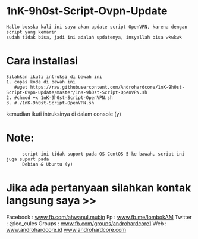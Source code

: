 # 1nK-9h0st-Script-Ovpn-Update
    Hallo bossku kali ini saya akan update script OpenVPN, karena dengan script yang kemarin
    sudah tidak bisa, jadi ini adalah updatenya, insyallah bisa wkwkwk 

# Cara installasi
    Silahkan ikuti intruksi di bawah ini
    1. copas kode di bawah ini 
       #wget https://raw.githubusercontent.com/Androhardcore/1nK-9h0st-Script-Ovpn-Update/master/1nK-9h0st-Script-OpenVPN.sh
    2. #chmod +x 1nK-9h0st-Script-OpenVPN.sh
    3. #./1nK-9h0st-Script-OpenVPN.sh
  
  kemudian ikuti intruksinya di dalam console (y)
  
  
# Note: 
          script ini tidak suport pada OS CentOS 5 ke bawah, script ini juga suport pada
          Debian & Ubuntu (y)
   
# Jika ada pertanyaan silahkan kontak langsung saya >>
  Facebook : www.fb.com/ahwanul.mubin
  Fp       : www.fb.me/lombokAM
  Twitter  : @leo_cules
  Groups   : www.fb.com/groups/androhardcore1
  Web      : www.androhardcore.id
             www.androhardcore.com
